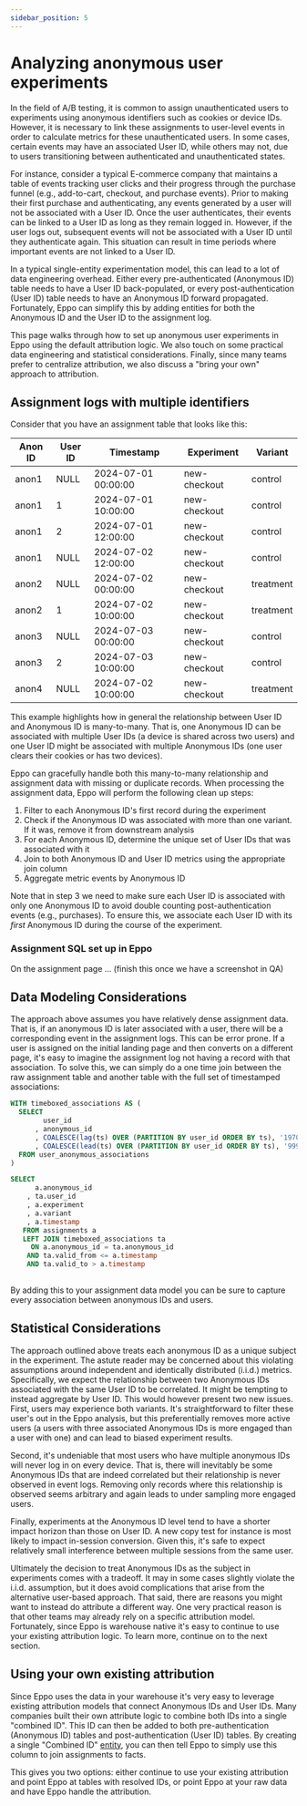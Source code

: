 ```yaml
---
sidebar_position: 5
---
```


# Analyzing anonymous user experiments

In the field of A/B testing, it is common to assign unauthenticated users to experiments using anonymous identifiers such as cookies or device IDs. However, it is necessary to link these assignments to user-level events in order to calculate metrics for these unauthenticated users. In some cases, certain events may have an associated User ID, while others may not, due to users transitioning between authenticated and unauthenticated states.

For instance, consider a typical E-commerce company that maintains a table of events tracking user clicks and their progress through the purchase funnel (e.g., add-to-cart, checkout, and purchase events). Prior to making their first purchase and authenticating, any events generated by a user will not be associated with a User ID. Once the user authenticates, their events can be linked to a User ID as long as they remain logged in. However, if the user logs out, subsequent events will not be associated with a User ID until they authenticate again. This situation can result in time periods where important events are not linked to a User ID.

In a typical single-entity experimentation model, this can lead to a lot of data engineering overhead. Either every pre-authenticated (Anonymous ID) table needs to have a User ID back-populated, or every post-authentication (User ID) table needs to have an Anonymous ID forward propagated. Fortunately, Eppo can simplify this by adding entities for both the Anonymous ID and the User ID to the assignment log. 

This page walks through how to set up anonymous user experiments in Eppo using the default attribution logic. We also touch on some practical data engineering and statistical considerations. Finally, since many teams prefer to centralize attribution, we also discuss a "bring your own" approach to attribution.

## Assignment logs with multiple identifiers

Consider that you have an assignment table that looks like this:

| Anon ID | User ID | Timestamp | Experiment | Variant
| ------- | ------- | --------- | --------- | --------- | 
anon1 | NULL | 2024-07-01 00:00:00 | new-checkout | control
anon1 | 1 | 2024-07-01 10:00:00 | new-checkout |control
anon1 | 2 | 2024-07-01 12:00:00 | new-checkout |control
anon1 | NULL | 2024-07-02 12:00:00 | new-checkout | control
anon2 | NULL | 2024-07-02 00:00:00 | new-checkout |treatment
anon2 | 1 | 2024-07-02 10:00:00 | new-checkout |treatment
anon3 | NULL | 2024-07-03 00:00:00 | new-checkout |control
anon3 | 2 | 2024-07-03 10:00:00 | new-checkout |control
anon4 | NULL | 2024-07-02 10:00:00 | new-checkout | treatment

This example highlights how in general the relationship between User ID and Anonymous ID is many-to-many. That is, one Anonymous ID can be associated with multiple User IDs (a device is shared across two users) and one User ID might be associated with multiple Anonymous IDs (one user clears their cookies or has two devices).

Eppo can gracefully handle both this many-to-many relationship and assignment data with missing or duplicate records. When processing the assignment data, Eppo will perform the following clean up steps:

1. Filter to each Anonymous ID's first record during the experiment
2. Check if the Anonymous ID was associated with more than one variant. If it was, remove it from downstream analysis
3. For each Anonymous ID, determine the unique set of User IDs that was associated with it
4. Join to both Anonymous ID and User ID metrics using the appropriate join column
5. Aggregate metric events by Anonymous ID

Note that in step 3 we need to make sure each User ID is associated with only one Anonymous ID to avoid double counting post-authentication events (e.g., purchases). To ensure this, we associate each User ID with its *first* Anonymous ID during the course of the experiment.

### Assignment SQL set up in Eppo

On the assignment page ... (finish this once we have a screenshot in QA)

## Data Modeling Considerations

The approach above assumes you have relatively dense assignment data. That is, if an anonymous ID is later associated with a user, there will be a corresponding event in the assignment logs. This can be error prone. If a user is assigned on the initial landing page and then converts on a different page, it's easy to imagine the assignment log not having a record with that association. To solve this, we can simply do a one time join between the raw assignment table and another table with the full set of timestamped associations:

```sql
WITH timeboxed_associations AS (
  SELECT
        user_id
      , anonymous_id
      , COALESCE(lag(ts) OVER (PARTITION BY user_id ORDER BY ts), '1970-01-01') as valid_from
      , COALESCE(lead(ts) OVER (PARTITION BY user_id ORDER BY ts), '9999-01-01') as valid_to
  FROM user_anonymous_associations
)

SELECT 
      a.anonymous_id
    , ta.user_id
    , a.experiment
    , a.variant
    , a.timestamp
   FROM assignments a 
   LEFT JOIN timeboxed_associations ta
     ON a.anonymous_id = ta.anonymous_id
    AND ta.valid_from <= a.timestamp
    AND ta.valid_to > a.timestamp
     
```

By adding this to your assignment data model you can be sure to capture every association between anonymous IDs and users.


## Statistical Considerations

The approach outlined above treats each anonymous ID as a unique subject in the experiment. The astute reader may be concerned about this violating assumptions around independent and identically distributed (i.i.d.) metrics. Specifically, we expect the relationship between two Anonymous IDs associated with the same User ID to be correlated. It might be tempting to instead aggregate by User ID. This would however present two new issues. First, users may experience both variants. It's straightforward to filter these user's out in the Eppo analysis, but this preferentially removes more active users (a users with three associated Anonymous IDs is more engaged than a user with one) and can lead to biased experiment results.

Second, it's undeniable that most users who have multiple anonymous IDs will never log in on every device. That is, there will inevitably be some Anonymous IDs that are indeed correlated but their relationship is never observed in event logs. Removing only records where this relationship is observed seems arbitrary and again leads to under sampling more engaged users.

Finally, experiments at the Anonymous ID level tend to have a shorter impact horizon than those on User ID. A new copy test for instance is most likely to impact in-session conversion. Given this, it's safe to expect relatively small interference between multiple sessions from the same user.

Ultimately the decision to treat Anonymous IDs as the subject in experiments comes with a tradeoff. It may in some cases slightly violate the i.i.d. assumption, but it does avoid complications that arise from the alternative user-based approach. That said, there are reasons you might want to instead do attribute a different way. One very practical reason is that other teams may already rely on a specific attribution model. Fortunately, since Eppo is warehouse native it's easy to continue to use your existing attribution logic. To learn more, continue on to the next section.


## Using your own existing attribution

Since Eppo uses the data in your warehouse it's very easy to leverage existing attribution models that connect Anonymous IDs and User IDs. Many companies built their own attribute logic to combine both IDs into a single "combined ID". This ID can then be added to both pre-authentication (Anonymous ID) tables and post-authentication (User ID) tables. By creating a single "Combined ID" [entity](/data-management/definitions/entities), you can then tell Eppo to simply use this column to join assignments to facts.

This gives you two options: either continue to use your existing attribution and point Eppo at tables with resolved IDs, or point Eppo at your raw data and have Eppo handle the attribution.
